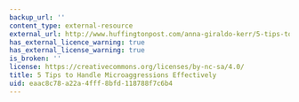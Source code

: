 ```yaml
---
backup_url: ''
content_type: external-resource
external_url: http://www.huffingtonpost.com/anna-giraldo-kerr/5-tips-to-handle-microagg_b_5658351.html?ir=India&adsSiteOverride=in
has_external_licence_warning: true
has_external_license_warning: true
is_broken: ''
license: https://creativecommons.org/licenses/by-nc-sa/4.0/
title: 5 Tips to Handle Microaggressions Effectively
uid: eaac8c78-a22a-4fff-8bfd-118788f7c6b4
---
```

